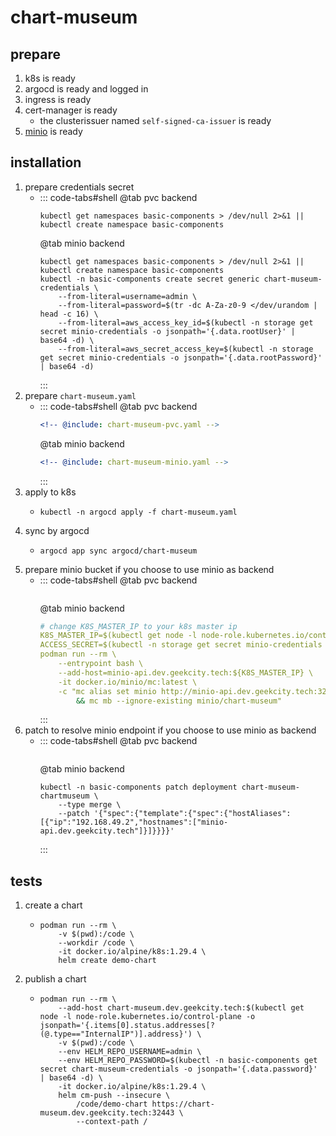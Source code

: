 # chart-museum

## prepare

1. k8s is ready
2. argocd is ready and logged in
3. ingress is ready
4. cert-manager is ready
    * the clusterissuer named `self-signed-ca-issuer` is ready
5. [minio](../storage/minio/minio.md) is ready

## installation

1. prepare credentials secret
    * ::: code-tabs#shell
      @tab pvc backend
      ```shell
      kubectl get namespaces basic-components > /dev/null 2>&1 || kubectl create namespace basic-components
      ```
      @tab minio backend
      ```shell
      kubectl get namespaces basic-components > /dev/null 2>&1 || kubectl create namespace basic-components
      kubectl -n basic-components create secret generic chart-museum-credentials \
          --from-literal=username=admin \
          --from-literal=password=$(tr -dc A-Za-z0-9 </dev/urandom | head -c 16) \
          --from-literal=aws_access_key_id=$(kubectl -n storage get secret minio-credentials -o jsonpath='{.data.rootUser}' | base64 -d) \
          --from-literal=aws_secret_access_key=$(kubectl -n storage get secret minio-credentials -o jsonpath='{.data.rootPassword}' | base64 -d)
      ```
      :::
2. prepare `chart-museum.yaml`
    * ::: code-tabs#shell
      @tab pvc backend
      ```yaml
      <!-- @include: chart-museum-pvc.yaml -->
      ```
      @tab minio backend
      ```yaml
      <!-- @include: chart-museum-minio.yaml -->
      ```
      :::
3. apply to k8s
    * ```shell
      kubectl -n argocd apply -f chart-museum.yaml
      ```
4. sync by argocd
    * ```shell
      argocd app sync argocd/chart-museum
      ```
5. prepare minio bucket if you choose to use minio as backend
    * ::: code-tabs#shell
      @tab pvc backend
      ```yaml
      ```
      @tab minio backend
      ```yaml
      # change K8S_MASTER_IP to your k8s master ip
      K8S_MASTER_IP=$(kubectl get node -l node-role.kubernetes.io/control-plane -o jsonpath='{.items[0].status.addresses[?(@.type=="InternalIP")].address}')
      ACCESS_SECRET=$(kubectl -n storage get secret minio-credentials -o jsonpath='{.data.rootPassword}' | base64 -d)
      podman run --rm \
          --entrypoint bash \
          --add-host=minio-api.dev.geekcity.tech:${K8S_MASTER_IP} \
          -it docker.io/minio/mc:latest \
          -c "mc alias set minio http://minio-api.dev.geekcity.tech:32080 admin ${ACCESS_SECRET} \
              && mc mb --ignore-existing minio/chart-museum"
      ```
      :::
6. patch to resolve minio endpoint if you choose to use minio as backend
    * ::: code-tabs#shell
      @tab pvc backend
      ```shell
      ```
      @tab minio backend
      ```shell
      kubectl -n basic-components patch deployment chart-museum-chartmuseum \
          --type merge \
          --patch '{"spec":{"template":{"spec":{"hostAliases":[{"ip":"192.168.49.2","hostnames":["minio-api.dev.geekcity.tech"]}]}}}}'
      ```
      :::

## tests

1. create a chart
    * ```shell
      podman run --rm \
          -v $(pwd):/code \
          --workdir /code \
          -it docker.io/alpine/k8s:1.29.4 \
          helm create demo-chart
      ```
1. publish a chart
    * ```shell
      podman run --rm \
          --add-host chart-museum.dev.geekcity.tech:$(kubectl get node -l node-role.kubernetes.io/control-plane -o jsonpath='{.items[0].status.addresses[?(@.type=="InternalIP")].address}') \
          -v $(pwd):/code \
          --env HELM_REPO_USERNAME=admin \
          --env HELM_REPO_PASSWORD=$(kubectl -n basic-components get secret chart-museum-credentials -o jsonpath='{.data.password}' | base64 -d) \
          -it docker.io/alpine/k8s:1.29.4 \
          helm cm-push --insecure \
              /code/demo-chart https://chart-museum.dev.geekcity.tech:32443 \
              --context-path /
      ```
